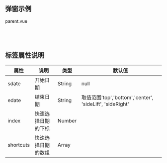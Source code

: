 ## 弹窗示例


parent.vue
```
  

 
```


 
## 标签属性说明

| 属性 | 说明 | 类型 | 默认值 |
| --- | --- | --- | --- |
| sdate | 开始日期 | String | null  |
| edate | 结束日期 | String |  取值范围'top','bottom','center', 'sideLift', 'sideRight'  |
| index | 快速选择日期的下标 | Number |  |   
| shortcuts | 快速选择日期的数组 | Array |   |
 
 
